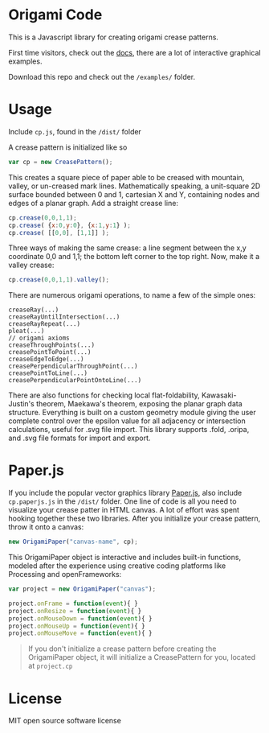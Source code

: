 # Origami Code

This is a Javascript library for creating origami crease patterns.

First time visitors, check out the [docs](http://origami.pw/docs/), there are a lot of interactive graphical examples.

Download this repo and check out the `/examples/` folder.

# Usage

Include `cp.js`, found in the `/dist/` folder

A crease pattern is initialized like so

```javascript
var cp = new CreasePattern();
```

This creates a square piece of paper able to be creased with mountain, valley, or un-creased mark lines. Mathematically speaking, a unit-square 2D surface bounded between 0 and 1, cartesian X and Y, containing nodes and edges of a planar graph. Add a straight crease line:

```javascript
cp.crease(0,0,1,1);
cp.crease( {x:0,y:0}, {x:1,y:1} );
cp.crease( [[0,0], [1,1]] );
```

Three ways of making the same crease: a line segment between the x,y coordinate 0,0 and 1,1; the bottom left corner to the top right. Now, make it a valley crease:

```javascript
cp.crease(0,0,1,1).valley();
```

There are numerous origami operations, to name a few of the simple ones:

```
creaseRay(...)
creaseRayUntilIntersection(...)
creaseRayRepeat(...)
pleat(...)
// origami axioms
creaseThroughPoints(...)
creasePointToPoint(...)
creaseEdgeToEdge(...)
creasePerpendicularThroughPoint(...)
creasePointToLine(...)
creasePerpendicularPointOntoLine(...)
```

There are also functions for checking local flat-foldability, Kawasaki-Justin's theorem, Maekawa's theorem, exposing the planar graph data structure. Everything is built on a custom geometry module giving the user complete control over the epsilon value for all adjacency or intersection calculations, useful for .svg file import. This library supports .fold, .oripa, and .svg file formats for import and export.

# Paper.js

If you include the popular vector graphics library [Paper.js](http://paperjs.org/), also include `cp.paperjs.js` in the `/dist/` folder. One line of code is all you need to visualize your crease patter in HTML canvas. A lot of effort was spent hooking together these two libraries. After you initialize your crease pattern, throw it onto a canvas:

```Javascript
new OrigamiPaper("canvas-name", cp);
```

This OrigamiPaper object is interactive and includes built-in functions, modeled after the experience using creative coding platforms like Processing and openFrameworks:

```javascript
var project = new OrigamiPaper("canvas");

project.onFrame = function(event){ }
project.onResize = function(event){ }
project.onMouseDown = function(event){ }
project.onMouseUp = function(event){ }
project.onMouseMove = function(event){ }
```

> If you don't initialize a crease pattern before creating the OrigamiPaper object, it will initialize a CreasePattern for you, located at `project.cp`

# License

MIT open source software license